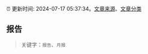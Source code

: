 :alarm_clock: 更新时间: 2024-07-17 05:37:34。[文章来源](/README.md)、[文章分类](/TAGS.md)

## 报告


> 关键字：`报告`、`月报`




